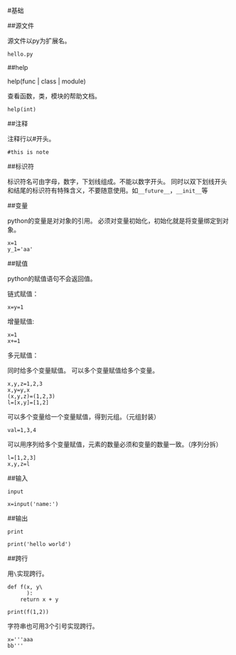 #基础

##源文件

源文件以py为扩展名。

```
hello.py
```

##help

help(func | class | module)

查看函数，类，模块的帮助文档。

```
help(int)
```

##注释

注释行以#开头。

```
#this is note
```

##标识符

标识符名可由字母，数字，下划线组成。不能以数字开头。
同时以双下划线开头和结尾的标识符有特殊含义，不要随意使用。如`__future__`，`__init__`等

##变量

python的变量是对对象的引用。
必须对变量初始化，初始化就是将变量绑定到对象。

```
x=1
y_1='aa'
```

##赋值

python的赋值语句不会返回值。

链式赋值：

```
x=y=1
```

增量赋值:

```
x=1
x+=1
```

多元赋值：

同时给多个变量赋值。
可以多个变量赋值给多个变量。

```
x,y,z=1,2,3
x,y=y,x
(x,y,z)=(1,2,3)
l=[x,y]=[1,2]
```

可以多个变量给一个变量赋值，得到元组。（元组封装）

```
val=1,3,4
```

可以用序列给多个变量赋值，元素的数量必须和变量的数量一致。（序列分拆）

```
l=[1,2,3]
x,y,z=l
```

##输入

`input`

```
x=input('name:')
```

##输出

`print`

```
print('hello world')
```


##跨行

用`\`实现跨行。

```
def f(x, y\
      ):
    return x + y

print(f(1,2))
```

字符串也可用3个引号实现跨行。

```
x='''aaa
bb'''
```

